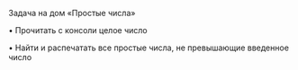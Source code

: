 Задача на дом «Простые числа»

• Прочитать с консоли целое число

• Найти и распечатать все простые числа, не превышающие введенное число